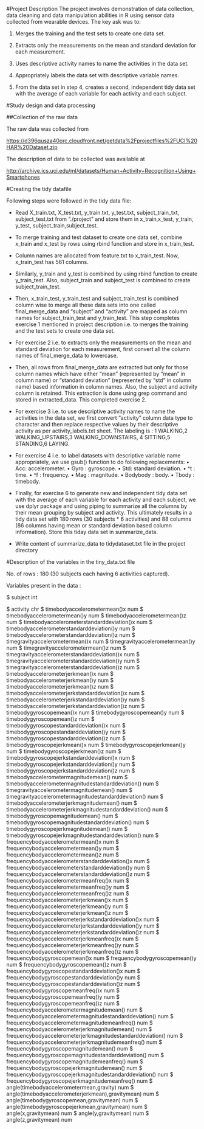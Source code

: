 #Project Description
The project involves demonstration of data collection, data cleaning and data manipulation abilities in R using sensor data collected from wearable devices. The key ask was to:

1.	Merges the training and the test sets to create one data set.

2.	Extracts only the measurements on the mean and standard deviation for each measurement. 

3.	Uses descriptive activity names to name the activities in the data set.

4.	Appropriately labels the data set with descriptive variable names.

5.	From the data set in step 4, creates a second, independent tidy data set with the average of each variable for each activity and each subject.

#Study design and data processing

##Collection of the raw data

The raw data was collected from 

https://d396qusza40orc.cloudfront.net/getdata%2Fprojectfiles%2FUCI%20HAR%20Dataset.zip 

The description of data to be collected was available at

http://archive.ics.uci.edu/ml/datasets/Human+Activity+Recognition+Using+Smartphones

#Creating the tidy datafile

Following steps were followed in the tidy data file:

* Read X_train.txt, X_test.txt, y_train.txt, y_test.txt, subject_train_txt, subject_test.txt from “./project” and store them in x_train,x_test, y_train, y_test, subject_train,subject_test.

* To merge training and test dataset to create one data set, combine x_train and x_test by rows using rbind function and store in x_train_test.

* Column names are allocated from feature.txt to x_train_test. Now, x_train_test has 561 columns.

* Similarly, y_train and y_test is combined by using rbind function to create y_train_test. Also, subject_train and subject_test is combined to create subject_train_test.

* Then, x_train_test, y_train_test and subject_train_test is combined column wise to merge all these data sets into one called final_merge_data and “subject” and “activity” are mapped as column names for subject_train_test and y_train_test. This step completes exercise 1 mentioned in project description i.e. to merges the training and the test sets to create one data set.

* For exercise 2 i.e. to extracts only the measurements on the mean and standard deviation for each measurement, first convert all the column names of final_merge_data to lowercase.

* Then, all rows from final_merge_data are extracted but only for those column names which have either “mean” (represented by “mean” in column name) or “standard deviation” (represented by “std” in column name) based information in column names. Also, the subject and activity column is retained. This extraction is done using grep command and stored in extracted_data. This completed exercise 2.

* For exercise 3 i.e. to use descriptive activity names to name the activities in the data set, we first convert “activity” column data type to character and then replace respective values by their descriptive activity as per activity_labels.txt sheet. The labeling is : 1 WALKING,2 WALKING_UPSTAIRS,3 WALKING_DOWNSTAIRS, 4 SITTING,5 STANDING,6 LAYING.

* For exercise 4 i.e. to label datasets with descriptive variable name appropriately, we use gsub() function to do following replacements:
•	Acc: accelerometer.
•	Gyro : gyroscope.
•	Std: standard deviation.
•	^t : time.
•	^f : frequency.
•	Mag : magnitude.
•	Bodybody : body.
•	Tbody : timebody.

* Finally, for exercise 6 to generate new and independent tidy data set with the average of each variable for each activity and each subject, we use dplyr package and using piping to summarize all the columns by their mean grouping by subject and activity. This ultimately results in a tidy data set with 180 rows (30 subjects * 6 activities) and 88 columns (86 columns having mean or standard deviation based column information). Store this tiday data set in summarize_data.

* Write content of summarize_data to tidydataset.txt file in the project directory

#Description of the variables in the tiny_data.txt file

No. of rows : 180 (30 subjects each having 6 activities captured).

Variables present in the data :

$ subject	int

$ activity	chr
$ timebodyaccelerometermean()x	num
$ timebodyaccelerometermean()y	num
$ timebodyaccelerometermean()z	num
$ timebodyaccelerometerstandarddeviation()x	num
$ timebodyaccelerometerstandarddeviation()y	num
$ timebodyaccelerometerstandarddeviation()z	num
$ timegravityaccelerometermean()x	num
$ timegravityaccelerometermean()y	num
$ timegravityaccelerometermean()z	num
$ timegravityaccelerometerstandarddeviation()x	num
$ timegravityaccelerometerstandarddeviation()y	num
$ timegravityaccelerometerstandarddeviation()z	num
$ timebodyaccelerometerjerkmean()x	num
$ timebodyaccelerometerjerkmean()y	num
$ timebodyaccelerometerjerkmean()z	num
$ timebodyaccelerometerjerkstandarddeviation()x	num
$ timebodyaccelerometerjerkstandarddeviation()y	num
$ timebodyaccelerometerjerkstandarddeviation()z	num
$ timebodygyroscopemean()x	num
$ timebodygyroscopemean()y	num
$ timebodygyroscopemean()z	num
$ timebodygyroscopestandarddeviation()x	num
$ timebodygyroscopestandarddeviation()y	num
$ timebodygyroscopestandarddeviation()z	num
$ timebodygyroscopejerkmean()x	num
$ timebodygyroscopejerkmean()y	num
$ timebodygyroscopejerkmean()z	num
$ timebodygyroscopejerkstandarddeviation()x	num
$ timebodygyroscopejerkstandarddeviation()y	num
$ timebodygyroscopejerkstandarddeviation()z	num
$ timebodyaccelerometermagnitudemean()	num
$ timebodyaccelerometermagnitudestandarddeviation()	num
$ timegravityaccelerometermagnitudemean()	num
$ timegravityaccelerometermagnitudestandarddeviation()	num
$ timebodyaccelerometerjerkmagnitudemean()	num
$ timebodyaccelerometerjerkmagnitudestandarddeviation()	num
$ timebodygyroscopemagnitudemean()	num
$ timebodygyroscopemagnitudestandarddeviation()	num
$ timebodygyroscopejerkmagnitudemean()	num
$ timebodygyroscopejerkmagnitudestandarddeviation()	num
$ frequencybodyaccelerometermean()x	num
$ frequencybodyaccelerometermean()y	num
$ frequencybodyaccelerometermean()z	num
$ frequencybodyaccelerometerstandarddeviation()x	num
$ frequencybodyaccelerometerstandarddeviation()y	num
$ frequencybodyaccelerometerstandarddeviation()z	num
$ frequencybodyaccelerometermeanfreq()x	num
$ frequencybodyaccelerometermeanfreq()y	num
$ frequencybodyaccelerometermeanfreq()z	num
$ frequencybodyaccelerometerjerkmean()x	num
$ frequencybodyaccelerometerjerkmean()y	num
$ frequencybodyaccelerometerjerkmean()z	num
$ frequencybodyaccelerometerjerkstandarddeviation()x	num
$ frequencybodyaccelerometerjerkstandarddeviation()y	num
$ frequencybodyaccelerometerjerkstandarddeviation()z	num
$ frequencybodyaccelerometerjerkmeanfreq()x	num
$ frequencybodyaccelerometerjerkmeanfreq()y	num
$ frequencybodyaccelerometerjerkmeanfreq()z	num
$ frequencybodygyroscopemean()x	num
$ frequencybodygyroscopemean()y	num
$ frequencybodygyroscopemean()z	num
$ frequencybodygyroscopestandarddeviation()x	num
$ frequencybodygyroscopestandarddeviation()y	num
$ frequencybodygyroscopestandarddeviation()z	num
$ frequencybodygyroscopemeanfreq()x	num
$ frequencybodygyroscopemeanfreq()y	num
$ frequencybodygyroscopemeanfreq()z	num
$ frequencybodyaccelerometermagnitudemean()	num
$ frequencybodyaccelerometermagnitudestandarddeviation()	num
$ frequencybodyaccelerometermagnitudemeanfreq()	num
$ frequencybodyaccelerometerjerkmagnitudemean()	num
$ frequencybodyaccelerometerjerkmagnitudestandarddeviation()	num
$ frequencybodyaccelerometerjerkmagnitudemeanfreq()	num
$ frequencybodygyroscopemagnitudemean()	num
$ frequencybodygyroscopemagnitudestandarddeviation()	num
$ frequencybodygyroscopemagnitudemeanfreq()	num
$ frequencybodygyroscopejerkmagnitudemean()	num
$ frequencybodygyroscopejerkmagnitudestandarddeviation()	num
$ frequencybodygyroscopejerkmagnitudemeanfreq()	num
$ angle(timebodyaccelerometermean,gravity)	num
$ angle(timebodyaccelerometerjerkmean),gravitymean)	num
$ angle(timebodygyroscopemean,gravitymean)	num
$ angle(timebodygyroscopejerkmean,gravitymean)	num
$ angle(x,gravitymean)	num
$ angle(y,gravitymean)	num
$ angle(z,gravitymean)	num
